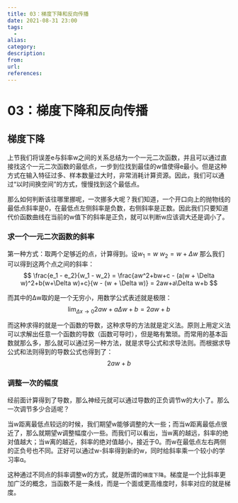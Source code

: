 ```yaml
---
title: 03：梯度下降和反向传播
date: 2021-08-31 23:00
tags:
  - 
alias: 
category: 
description: 
from: 
url: 
references: 
---
```

# 03：梯度下降和反向传播


## 梯度下降

上节我们将误差e与斜率w之间的关系总结为一个一元二次函数，并且可以通过直接找这个一元二次函数的最低点，一步到位找到最佳的w值使得e最小。但是这种方式在输入特征过多、样本数量过大时，非常消耗计算资源。因此，我们可以通过“以时间换空间”的方式，慢慢找到这个最低点。

那么如何判断该往哪里挪呢，一次挪多大呢？我们知道，一个开口向上的抛物线的最低点斜率是0，在最低点左侧斜率是负数，右侧斜率是正数。因此我们只要知道代价函数曲线在当前的w值下的斜率是正负，就可以判断w应该调大还是调小了。

### 求一个一元二次函数的斜率

第一种方式：取两个足够近的点，计算得到。设$w_1=w$ $w_2=w+\Delta w$ 那么我们可以得到这两个点之间的斜率：
$$ \frac{e_1 - e_2}{w_1 - w_2}
= \frac{aw^2+bw+c - (a(w + \Delta w)^2+b(w+\Delta w)+c}{w - (w + \Delta w)}
= 2aw+a\Delta w+b $$

而其中的Δw取的是一个无穷小，用数学公式表述就是极限：
$$\lim_{\Delta x \to 0} 2aw+a\Delta w+b
= 2aw + b$$

而这种求得的就是一个函数的导数，这种求导的方法就是定义法。原则上用定义法可以求解出任意一个函数的导数（函数可导时），但是略有繁琐。而常用的基本函数就那么多，那么就可以通过另一种方法，就是求导公式和求导法则。而根据求导公式和法则得到的导数公式也得到了：
$$2aw + b$$

### 调整一次的幅度

经前面计算得到了导数，那么神经元就可以通过导数的正负调节w的大小了。那么一次调节多少合适呢？

当w距离最低点较远的时候，我们期望w能够调整的大一些；而当w距离最低点很近了，那么就期望w调整幅度小一些。而我们可以看出，当w离的越远，斜率的绝对值越大；当w离的越近，斜率的绝对值越小，接近于0。而w在最低点左右两侧的正负号也不同。正好可以通过w-斜率得到新的w，同时给斜率乘一个较小的学习率ɑ。

这种通过不同点的斜率调整w的方式，就是所谓的`梯度下降`。梯度是一个比斜率更加广泛的概念，当函数不是一条线，而是一个面或更高维度时，斜率对应的就是梯度。